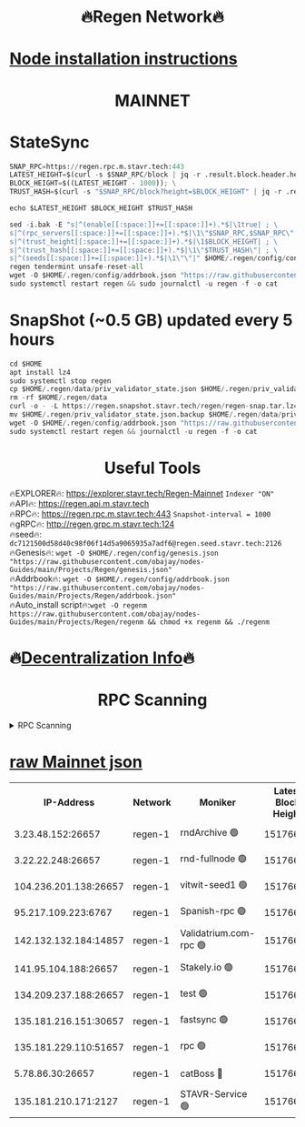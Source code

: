 <h1 align="center"> 🔥Regen Network🔥</h1>

[Node installation instructions](https://github.com/obajay/nodes-Guides/tree/main/Projects/Regen)
=
<h1 align="center"> MAINNET</h1>

# StateSync
```python
SNAP_RPC=https://regen.rpc.m.stavr.tech:443
LATEST_HEIGHT=$(curl -s $SNAP_RPC/block | jq -r .result.block.header.height); \
BLOCK_HEIGHT=$((LATEST_HEIGHT - 1000)); \
TRUST_HASH=$(curl -s "$SNAP_RPC/block?height=$BLOCK_HEIGHT" | jq -r .result.block_id.hash)

echo $LATEST_HEIGHT $BLOCK_HEIGHT $TRUST_HASH

sed -i.bak -E "s|^(enable[[:space:]]+=[[:space:]]+).*$|\1true| ; \
s|^(rpc_servers[[:space:]]+=[[:space:]]+).*$|\1\"$SNAP_RPC,$SNAP_RPC\"| ; \
s|^(trust_height[[:space:]]+=[[:space:]]+).*$|\1$BLOCK_HEIGHT| ; \
s|^(trust_hash[[:space:]]+=[[:space:]]+).*$|\1\"$TRUST_HASH\"| ; \
s|^(seeds[[:space:]]+=[[:space:]]+).*$|\1\"\"|" $HOME/.regen/config/config.toml
regen tendermint unsafe-reset-all
wget -O $HOME/.regen/config/addrbook.json "https://raw.githubusercontent.com/obajay/nodes-Guides/main/Projects/Regen/addrbook.json"
sudo systemctl restart regen && sudo journalctl -u regen -f -o cat
```
# SnapShot (~0.5 GB) updated every 5 hours
```python
cd $HOME
apt install lz4
sudo systemctl stop regen
cp $HOME/.regen/data/priv_validator_state.json $HOME/.regen/priv_validator_state.json.backup
rm -rf $HOME/.regen/data
curl -o - -L https://regen.snapshot.stavr.tech/regen/regen-snap.tar.lz4 | lz4 -c -d - | tar -x -C $HOME/.regen --strip-components 2
mv $HOME/.regen/priv_validator_state.json.backup $HOME/.regen/data/priv_validator_state.json
wget -O $HOME/.regen/config/addrbook.json "https://raw.githubusercontent.com/obajay/nodes-Guides/main/Projects/Regen/addrbook.json"
sudo systemctl restart regen && journalctl -u regen -f -o cat
```

 <h1 align="center"> Useful Tools</h1>

🔥EXPLORER🔥:     https://explorer.stavr.tech/Regen-Mainnet        `Indexer "ON"` \
🔥API🔥:          https://regen.api.m.stavr.tech \
🔥RPC🔥:          https://regen.rpc.m.stavr.tech:443              `Snapshot-interval = 1000` \
🔥gRPC🔥:         http://regen.grpc.m.stavr.tech:124 \
🔥seed🔥:      `dc7121500d58d40c98f06f14d5a9065935a7adf6@regen.seed.stavr.tech:2126` \
🔥Genesis🔥:   `wget -O $HOME/.regen/config/genesis.json "https://raw.githubusercontent.com/obajay/nodes-Guides/main/Projects/Regen/genesis.json"` \
🔥Addrbook🔥:  `wget -O $HOME/.regen/config/addrbook.json "https://raw.githubusercontent.com/obajay/nodes-Guides/main/Projects/Regen/addrbook.json"` \
🔥Auto_install script🔥:`wget -O regenm https://raw.githubusercontent.com/obajay/nodes-Guides/main/Projects/Regen/regenm && chmod +x regenm && ./regenm`

🔥[Decentralization Info](https://github.com/obajay/StateSync-snapshots/tree/main/Projects/Regen/Decentralization)🔥
=
<h1 align="center"> RPC Scanning</h1>

<details>
<summary>RPC Scanning</summary>

<h2 align="center"> We scan nodes in real time every 4 hours. And we provide the final result of RPC endpoints.
We cannot influence the operation of these nodes in any way. </h2>


```python
If Voting Power is higher than 0 --> then the Node is a validator of the network and may be subject to attack and be a potential threat to the chain.
```
```python
We marked such validators with a red symbol
```

</details>

[raw Mainnet json](https://rpc-check.regenm.stavr.tech/regenm/rpc-regenm-result.json)
=


<table><tr><th>IP-Address</th><th>Network</th><th>Moniker</th><th>Latest Block Height</th><th>Earliest Block Height</th><th>Catching Up</th><th>Tx Index</th><th>Voting Power</th><th>Scan Time</th></tr><tr><td>3.23.48.152:26657</td><td>regen-1</td><td>rndArchive 🟢</td><td>15176667</td><td>1</td><td>False</td><td>on</td><td>0</td><td>2024-03-18T11:40:37.360872044UTC</td></tr><tr><td>3.22.22.248:26657</td><td>regen-1</td><td>rnd-fullnode 🟢</td><td>15176665</td><td>4134001</td><td>False</td><td>on</td><td>0</td><td>2024-03-18T11:40:26.542681821UTC</td></tr><tr><td>104.236.201.138:26657</td><td>regen-1</td><td>vitwit-seed1 🟢</td><td>15176653</td><td>8943001</td><td>False</td><td>on</td><td>0</td><td>2024-03-18T11:39:14.607345315UTC</td></tr><tr><td>95.217.109.223:6767</td><td>regen-1</td><td>Spanish-rpc 🟢</td><td>15176678</td><td>10068001</td><td>False</td><td>on</td><td>0</td><td>2024-03-18T11:41:41.021759160UTC</td></tr><tr><td>142.132.132.184:14857</td><td>regen-1</td><td>Validatrium.com-rpc 🟢</td><td>15176679</td><td>11175001</td><td>False</td><td>on</td><td>0</td><td>2024-03-18T11:41:47.335529226UTC</td></tr><tr><td>141.95.104.188:26657</td><td>regen-1</td><td>Stakely.io 🟢</td><td>15176662</td><td>13442501</td><td>False</td><td>on</td><td>0</td><td>2024-03-18T11:40:11.423849034UTC</td></tr><tr><td>134.209.237.188:26657</td><td>regen-1</td><td>test 🟢</td><td>15176684</td><td>13992001</td><td>False</td><td>on</td><td>0</td><td>2024-03-18T11:42:20.948728128UTC</td></tr><tr><td>135.181.216.151:30657</td><td>regen-1</td><td>fastsync 🟢</td><td>15176670</td><td>14457001</td><td>False</td><td>off</td><td>0</td><td>2024-03-18T11:40:59.148464935UTC</td></tr><tr><td>135.181.229.110:51657</td><td>regen-1</td><td>rpc 🟢</td><td>15176661</td><td>14844001</td><td>False</td><td>on</td><td>0</td><td>2024-03-18T11:40:03.028767801UTC</td></tr><tr><td>5.78.86.30:26657</td><td>regen-1</td><td>catBoss 🔴</td><td>15176689</td><td>15111001</td><td>False</td><td>on</td><td>9014324916</td><td>2024-03-18T11:42:49.165383560UTC</td></tr><tr><td>135.181.210.171:2127</td><td>regen-1</td><td>STAVR-Service 🟢</td><td>15176692</td><td>15174001</td><td>False</td><td>on</td><td>0</td><td>2024-03-18T11:43:03.711237714UTC</td></tr></table>